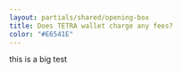```yaml
---
layout: partials/shared/opening-box
title: Does TETRA wallet charge any fees?
color: "#E6541E"
---
```


this is a big test
